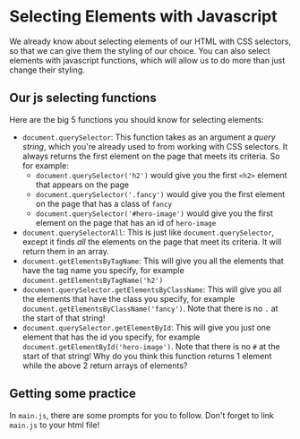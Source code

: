 # Selecting Elements with Javascript

We already know about selecting elements of our HTML with CSS selectors, so that we can give them the styling of our choice. You can also select elements with javascript functions, which will allow us to do more than just change their styling.

## Our js selecting functions
Here are the big 5 functions you should know for selecting elements:
- `document.querySelector`: This function takes as an argument a _query string_, which you're already used to from working with CSS selectors. It always returns the first element on the page that meets its criteria. So for example:
  - `document.querySelector('h2')` would give you the first `<h2>` element that appears on the page
  - `document.querySelector('.fancy')` would give you the first element on the page that has a class of `fancy`
  - `document.querySelector('#hero-image')` would give you the first element on the page that has an id of `hero-image`
- `document.querySelectorAll`: This is just like `document.querySelector`, except it finds _all_ the elements on the page that meet its criteria. It will return them in an array.
- `document.getElementsByTagName`: This will give you all the elements that have the tag name you specify, for example `document.getElementsByTagName('h2')`
- `document.querySelector.getElementsByClassName`: This will give you all the elements that have the class you specify, for example `document.getElementsByClassName('fancy')`. Note that there is no `.` at the start of that string!
- `document.querySelector.getElementById`: This will give you just one element that has the id you specify, for example `document.getElementById('hero-image')`. Note that there is no `#` at the start of that string! Why do you think this function returns 1 element while the above 2 return arrays of elements?

## Getting some practice
In `main.js`, there are some prompts for you to follow. Don't forget to link `main.js` to your html file!